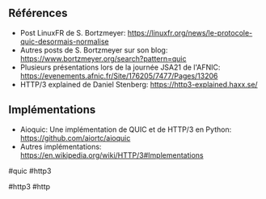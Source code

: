 ## Références
- Post LinuxFR de S. Bortzmeyer: https://linuxfr.org/news/le-protocole-quic-desormais-normalise
- Autres posts de S. Bortzmeyer sur son blog: https://www.bortzmeyer.org/search?pattern=quic
- Plusieurs présentations lors de la journée JSA21 de l'AFNIC: https://evenements.afnic.fr/Site/176205/7477/Pages/13206
- HTTP/3 explained de Daniel Stenberg: https://http3-explained.haxx.se/

## Implémentations
- Aioquic: Une implémentation de QUIC et de HTTP/3 en Python: <https://github.com/aiortc/aioquic>
- Autres implémentations: https://en.wikipedia.org/wiki/HTTP/3#Implementations

#quic #http3

<!-- Keywords -->
#http3 #http
<!-- /Keywords -->
